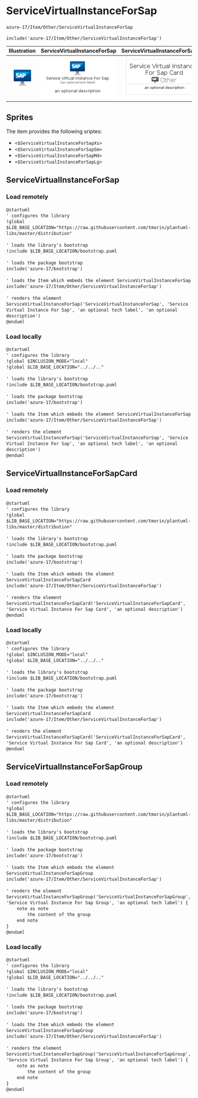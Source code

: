 # ServiceVirtualInstanceForSap


```text
azure-17/Item/Other/ServiceVirtualInstanceForSap
```

```text
include('azure-17/Item/Other/ServiceVirtualInstanceForSap')
```



| Illustration | ServiceVirtualInstanceForSap | ServiceVirtualInstanceForSapCard | ServiceVirtualInstanceForSapGroup |
| :---: | :---: | :---: | :---: |
| ![illustration for Illustration](../../../azure-17/Item/Other/ServiceVirtualInstanceForSap.png) | ![illustration for ServiceVirtualInstanceForSap](../../../azure-17/Item/Other/ServiceVirtualInstanceForSap.Local.png) | ![illustration for ServiceVirtualInstanceForSapCard](../../../azure-17/Item/Other/ServiceVirtualInstanceForSapCard.Local.png) | ![illustration for ServiceVirtualInstanceForSapGroup](../../../azure-17/Item/Other/ServiceVirtualInstanceForSapGroup.Local.png) |



## Sprites
The item provides the following sriptes:

- `<$ServiceVirtualInstanceForSapXs>`
- `<$ServiceVirtualInstanceForSapSm>`
- `<$ServiceVirtualInstanceForSapMd>`
- `<$ServiceVirtualInstanceForSapLg>`





## ServiceVirtualInstanceForSap

### Load remotely
```plantuml
@startuml
' configures the library
!global $LIB_BASE_LOCATION="https://raw.githubusercontent.com/tmorin/plantuml-libs/master/distribution"

' loads the library's bootstrap
!include $LIB_BASE_LOCATION/bootstrap.puml

' loads the package bootstrap
include('azure-17/bootstrap')

' loads the Item which embeds the element ServiceVirtualInstanceForSap
include('azure-17/Item/Other/ServiceVirtualInstanceForSap')

' renders the element
ServiceVirtualInstanceForSap('ServiceVirtualInstanceForSap', 'Service Virtual Instance For Sap', 'an optional tech label', 'an optional description')
@enduml
```

### Load locally
```plantuml
@startuml
' configures the library
!global $INCLUSION_MODE="local"
!global $LIB_BASE_LOCATION="../../.."

' loads the library's bootstrap
!include $LIB_BASE_LOCATION/bootstrap.puml

' loads the package bootstrap
include('azure-17/bootstrap')

' loads the Item which embeds the element ServiceVirtualInstanceForSap
include('azure-17/Item/Other/ServiceVirtualInstanceForSap')

' renders the element
ServiceVirtualInstanceForSap('ServiceVirtualInstanceForSap', 'Service Virtual Instance For Sap', 'an optional tech label', 'an optional description')
@enduml
```

## ServiceVirtualInstanceForSapCard

### Load remotely
```plantuml
@startuml
' configures the library
!global $LIB_BASE_LOCATION="https://raw.githubusercontent.com/tmorin/plantuml-libs/master/distribution"

' loads the library's bootstrap
!include $LIB_BASE_LOCATION/bootstrap.puml

' loads the package bootstrap
include('azure-17/bootstrap')

' loads the Item which embeds the element ServiceVirtualInstanceForSapCard
include('azure-17/Item/Other/ServiceVirtualInstanceForSap')

' renders the element
ServiceVirtualInstanceForSapCard('ServiceVirtualInstanceForSapCard', 'Service Virtual Instance For Sap Card', 'an optional description')
@enduml
```

### Load locally
```plantuml
@startuml
' configures the library
!global $INCLUSION_MODE="local"
!global $LIB_BASE_LOCATION="../../.."

' loads the library's bootstrap
!include $LIB_BASE_LOCATION/bootstrap.puml

' loads the package bootstrap
include('azure-17/bootstrap')

' loads the Item which embeds the element ServiceVirtualInstanceForSapCard
include('azure-17/Item/Other/ServiceVirtualInstanceForSap')

' renders the element
ServiceVirtualInstanceForSapCard('ServiceVirtualInstanceForSapCard', 'Service Virtual Instance For Sap Card', 'an optional description')
@enduml
```

## ServiceVirtualInstanceForSapGroup

### Load remotely
```plantuml
@startuml
' configures the library
!global $LIB_BASE_LOCATION="https://raw.githubusercontent.com/tmorin/plantuml-libs/master/distribution"

' loads the library's bootstrap
!include $LIB_BASE_LOCATION/bootstrap.puml

' loads the package bootstrap
include('azure-17/bootstrap')

' loads the Item which embeds the element ServiceVirtualInstanceForSapGroup
include('azure-17/Item/Other/ServiceVirtualInstanceForSap')

' renders the element
ServiceVirtualInstanceForSapGroup('ServiceVirtualInstanceForSapGroup', 'Service Virtual Instance For Sap Group', 'an optional tech label') {
    note as note
        the content of the group
    end note
}
@enduml
```

### Load locally
```plantuml
@startuml
' configures the library
!global $INCLUSION_MODE="local"
!global $LIB_BASE_LOCATION="../../.."

' loads the library's bootstrap
!include $LIB_BASE_LOCATION/bootstrap.puml

' loads the package bootstrap
include('azure-17/bootstrap')

' loads the Item which embeds the element ServiceVirtualInstanceForSapGroup
include('azure-17/Item/Other/ServiceVirtualInstanceForSap')

' renders the element
ServiceVirtualInstanceForSapGroup('ServiceVirtualInstanceForSapGroup', 'Service Virtual Instance For Sap Group', 'an optional tech label') {
    note as note
        the content of the group
    end note
}
@enduml
```

